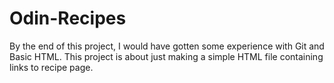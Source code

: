 # Odin-Recipes

By the end of this project, I would have gotten some experience with Git and Basic HTML. This project is about just making a simple HTML file containing links to recipe page.